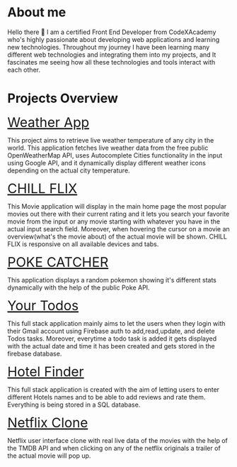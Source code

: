<h1>About me</h1>
<p> Hello there 👋 I am a certified Front End Developer from CodeXAcademy who's highly passionate about developing web applications and learning new technologies. 
Throughout my journey I have been learning many different web technologies and integrating them into my projects, and It fascinates me seeing
how all these technologies and tools interact with each other.
</p>

<h1>Projects Overview </h1>

<a href="https://github.com/nadershbib/weather-app" style="font-size:30px">Weather App</a>
<p>This project aims to retrieve live weather temperature of any city in the world.
   This application fetches live weather data from the free public OpenWeatherMap API, uses Autocomplete Cities functionality
   in the input using Google API, and it dynamically display different weather icons depending on the actual city temperature.
</p>

<a href="https://github.com/nadershbib/Chill-Flix" style="font-size:30px">CHILL FLIX</a>

<p>This Movie application will display in the main home page the most popular movies out there with their current rating and it lets you search your favorite movie from the input or any movie starting with whatever you have in the actual input search field. Moreover, when hovering the cursor on a movie an overview(what's the movie about) of the actual movie will be shown. CHILL FLIX is responsive on all available devices and tabs. </p>


<a href="https://github.com/nadershbib/poke-catcher" style="font-size:30px">POKE CATCHER</a>

<p>This application displays a random pokemon showing it's different stats dynamically with the help of the public Poke API.</p>



<a href="https://github.com/nadershbib/todoAppAuth" style="font-size:30px">Your Todos</a>

<p>This full stack application mainly aims to let the users when they login with their Gmail account using Firebase auth to add,read,update, and delete Todos tasks. Moreover, everytime a todo task is added it gets displayed with the actual date and time it has been created and gets stored in the firebase database.</p>


<a href="https://github.com/nadershbib/hotelsFinderUI" style="font-size:30px">Hotel Finder</a>
<p>This full stack application is created with the aim of letting users to enter different Hotels names and to be able to add reviews and rate them. Everything is being stored in a SQL database.</p>

<a href="https://github.com/nadershbib/hotelsFinderUI" style="font-size:30px">Netflix Clone</a>
<p>Netflix user interface clone with real live data of the movies with the help of the TMDB API and when clicking on any of the netflix originals a trailer of the actual movie will pop up.</p>



